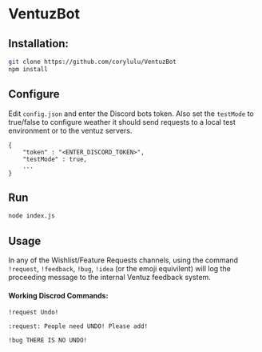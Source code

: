 # VentuzBot

## Installation:

``` bash
git clone https://github.com/corylulu/VentuzBot
npm install
```

## Configure

Edit `config.json` and enter the Discord bots token. Also set the `testMode` to true/false to configure weather it should send requests to a local test environment or to the ventuz servers. 
```
{
    "token" : "<ENTER_DISCORD_TOKEN>",
    "testMode" : true,
    ...
}
```

## Run

``` bash
node index.js
```

## Usage

In any of the Wishlist/Feature Requests channels, using the command `!request`, `!feedback`, `!bug`, `!idea` (or the emoji equivilent) will log the proceeding message to the internal Ventuz feedback system. 

#### Working Discrod Commands: 

```
!request Undo! 
```
```
:request: People need UNDO! Please add!
```
```
!bug THERE IS NO UNDO!
```
